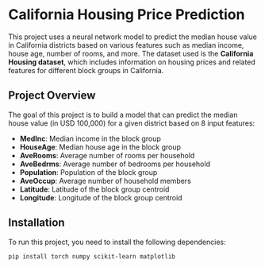 # California Housing Price Prediction

This project uses a neural network model to predict the median house value in California districts based on various features such as median income, house age, number of rooms, and more. The dataset used is the **California Housing dataset**, which includes information on housing prices and related features for different block groups in California.

## Project Overview

The goal of this project is to build a model that can predict the median house value (in USD 100,000) for a given district based on 8 input features:

- **MedInc**: Median income in the block group
- **HouseAge**: Median house age in the block group
- **AveRooms**: Average number of rooms per household
- **AveBedrms**: Average number of bedrooms per household
- **Population**: Population of the block group
- **AveOccup**: Average number of household members
- **Latitude**: Latitude of the block group centroid
- **Longitude**: Longitude of the block group centroid

## Installation

To run this project, you need to install the following dependencies:

```bash
pip install torch numpy scikit-learn matplotlib
